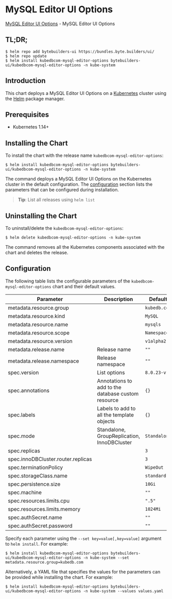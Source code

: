 # MySQL Editor UI Options

[MySQL Editor UI Options](https://byte.builders) - MySQL Editor UI Options

## TL;DR;

```console
$ helm repo add bytebuilders-ui https://bundles.byte.builders/ui/
$ helm repo update
$ helm install kubedbcom-mysql-editor-options bytebuilders-ui/kubedbcom-mysql-editor-options -n kube-system
```

## Introduction

This chart deploys a MySQL Editor UI Options on a [Kubernetes](http://kubernetes.io) cluster using the [Helm](https://helm.sh) package manager.

## Prerequisites

- Kubernetes 1.14+

## Installing the Chart

To install the chart with the release name `kubedbcom-mysql-editor-options`:

```console
$ helm install kubedbcom-mysql-editor-options bytebuilders-ui/kubedbcom-mysql-editor-options -n kube-system
```

The command deploys a MySQL Editor UI Options on the Kubernetes cluster in the default configuration. The [configuration](#configuration) section lists the parameters that can be configured during installation.

> **Tip**: List all releases using `helm list`

## Uninstalling the Chart

To uninstall/delete the `kubedbcom-mysql-editor-options`:

```console
$ helm delete kubedbcom-mysql-editor-options -n kube-system
```

The command removes all the Kubernetes components associated with the chart and deletes the release.

## Configuration

The following table lists the configurable parameters of the `kubedbcom-mysql-editor-options` chart and their default values.

|             Parameter              |                    Description                     |   Default    |
|------------------------------------|----------------------------------------------------|--------------|
| metadata.resource.group            |                                                    | `kubedb.com` |
| metadata.resource.kind             |                                                    | `MySQL`      |
| metadata.resource.name             |                                                    | `mysqls`     |
| metadata.resource.scope            |                                                    | `Namespaced` |
| metadata.resource.version          |                                                    | `v1alpha2`   |
| metadata.release.name              | Release name                                       | `""`         |
| metadata.release.namespace         | Release namespace                                  | `""`         |
| spec.version                       | List options                                       | `8.0.23-v1`  |
| spec.annotations                   | Annotations to add to the database custom resource | `{}`         |
| spec.labels                        | Labels to add to all the template objects          | `{}`         |
| spec.mode                          | Standalone, GroupReplication, InnoDBCluster        | `Standalone` |
| spec.replicas                      |                                                    | `3`          |
| spec.innoDBCluster.router.replicas |                                                    | `3`          |
| spec.terminationPolicy             |                                                    | `WipeOut`    |
| spec.storageClass.name             |                                                    | `standard`   |
| spec.persistence.size              |                                                    | `10Gi`       |
| spec.machine                       |                                                    | `""`         |
| spec.resources.limits.cpu          |                                                    | `".5"`       |
| spec.resources.limits.memory       |                                                    | `1024Mi`     |
| spec.authSecret.name               |                                                    | `""`         |
| spec.authSecret.password           |                                                    | `""`         |


Specify each parameter using the `--set key=value[,key=value]` argument to `helm install`. For example:

```console
$ helm install kubedbcom-mysql-editor-options bytebuilders-ui/kubedbcom-mysql-editor-options -n kube-system --set metadata.resource.group=kubedb.com
```

Alternatively, a YAML file that specifies the values for the parameters can be provided while
installing the chart. For example:

```console
$ helm install kubedbcom-mysql-editor-options bytebuilders-ui/kubedbcom-mysql-editor-options -n kube-system --values values.yaml
```
